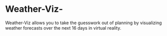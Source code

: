 # Weather-Viz-
Weather-Viz allows you to take the guesswork out of planning by visualizing weather forecasts over the next 16 days in virtual reality.
